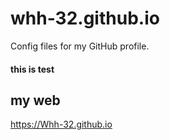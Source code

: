 # whh-32.github.io
Config files for my GitHub profile.

#### this is test

## my web

https://Whh-32.github.io
